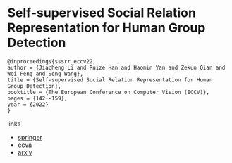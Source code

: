 # Self-supervised Social Relation Representation for Human Group Detection

```
@inproceedings{sssrr_eccv22,
author = {Jiacheng Li and Ruize Han and Haomin Yan and Zekun Qian and Wei Feng and Song Wang},
title = {Self-supervised Social Relation Representation for Human Group Detection},
booktitle = {The European Conference on Computer Vision (ECCV)},
pages = {142--159},
year = {2022}
}
```

links
- [springer](https://link.springer.com/chapter/10.1007/978-3-031-19833-5_9)
- [ecva](https://www.ecva.net/papers/eccv_2022/papers_ECCV/html/4640_ECCV_2022_paper.php)
- [arxiv](https://arxiv.org/abs/2203.03843)
